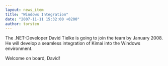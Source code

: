 ```yaml
---
layout: news_item
title: "Windows Integration"
date: "2007-11-11 15:32:00 +0200"
author: torsten
---
```


The .NET-Developer David Tielke is going to join the team by January 2008.
He will develop a seamless integration of Kimai into the Windows environment.

Welcome on board, David!